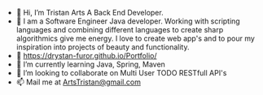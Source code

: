 - 👋 Hi, I’m Tristan Arts A Back End Developer.
- 👀 I am a Software Engineer Java developer. Working with scripting languages and combining different languages to create sharp algorithmics give me energy. I love to create web app's and to pour my inspiration into projects of beauty and functionality.
- 👀 https://drystan-furor.github.io/Portfolio/
- 🌱 I’m currently learning Java, Spring, Maven
- 💞️ I’m looking to collaborate on Multi User TODO RESTfull API's
- 📫 Mail me at ArtsTristan@gmail.com

<!---
Drystan-Furor/Drystan-Furor is a ✨ special ✨ repository because its `README.md` (this file) appears on your GitHub profile.
You can click the Preview link to take a look at your changes.
--->
